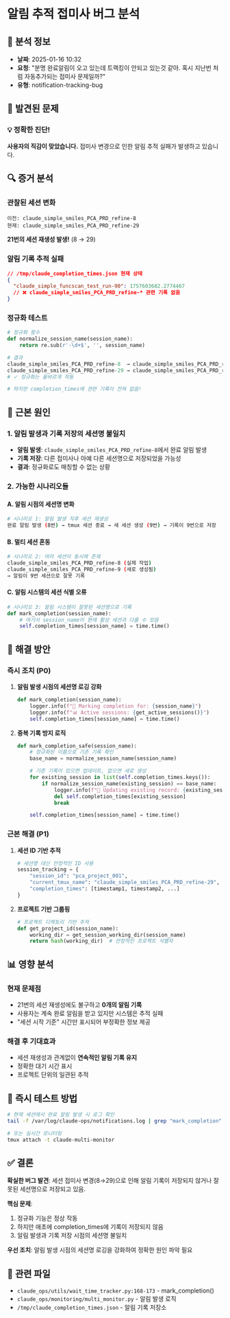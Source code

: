 # 알림 추적 접미사 버그 분석

## 📅 분석 정보
- **날짜**: 2025-01-16 10:32
- **요청**: "분명 완료알림이 오고 있는데 트랙킹이 안되고 있는것 같아. 혹시 지난번 처럼 자동추가되는 접미사 문제일까?"
- **유형**: notification-tracking-bug

## 🎯 발견된 문제

### 💡 정확한 진단!
**사용자의 직감이 맞았습니다.** 접미사 변경으로 인한 알림 추적 실패가 발생하고 있습니다.

## 🔍 증거 분석

### 관찰된 세션 변화
```
이전: claude_simple_smiles_PCA_PRD_refine-8
현재: claude_simple_smiles_PCA_PRD_refine-29
```

**21번의 세션 재생성 발생!** (8 → 29)

### 알림 기록 추적 실패
```json
// /tmp/claude_completion_times.json 현재 상태
{
  "claude_simple_funcscan_test_run-90": 1757603682.2774467
  // ❌ claude_simple_smiles_PCA_PRD_refine-* 관련 기록 없음
}
```

### 정규화 테스트
```python
# 정규화 함수
def normalize_session_name(session_name):
    return re.sub(r'-\d+$', '', session_name)

# 결과
claude_simple_smiles_PCA_PRD_refine-8  → claude_simple_smiles_PCA_PRD_refine
claude_simple_smiles_PCA_PRD_refine-29 → claude_simple_smiles_PCA_PRD_refine
# ✓ 정규화는 올바르게 작동

# 하지만 completion_times에 관련 기록이 전혀 없음!
```

## 🐛 근본 원인

### 1. 알림 발생과 기록 저장의 세션명 불일치
- **알림 발생**: `claude_simple_smiles_PCA_PRD_refine-8`에서 완료 알림 발생
- **기록 저장**: 다른 접미사나 아예 다른 세션명으로 저장되었을 가능성
- **결과**: 정규화로도 매칭할 수 없는 상황

### 2. 가능한 시나리오들

#### A. 알림 시점의 세션명 변화
```bash
# 시나리오 1: 알림 발생 직후 세션 재생성
완료 알림 발생 (8번) → tmux 세션 종료 → 새 세션 생성 (9번) → 기록이 9번으로 저장
```

#### B. 멀티 세션 혼동
```bash
# 시나리오 2: 여러 세션이 동시에 존재
claude_simple_smiles_PCA_PRD_refine-8 (실제 작업)
claude_simple_smiles_PCA_PRD_refine-9 (새로 생성됨)
→ 알림이 9번 세션으로 잘못 기록
```

#### C. 알림 시스템의 세션 식별 오류
```python
# 시나리오 3: 알림 시스템이 잘못된 세션명으로 기록
def mark_completion(session_name):
    # 여기서 session_name이 현재 활성 세션과 다를 수 있음
    self.completion_times[session_name] = time.time()
```

## 🔧 해결 방안

### 즉시 조치 (P0)
1. **알림 발생 시점의 세션명 로깅 강화**
   ```python
   def mark_completion(session_name):
       logger.info(f"🔔 Marking completion for: {session_name}")
       logger.info(f"📊 Active sessions: {get_active_sessions()}")
       self.completion_times[session_name] = time.time()
   ```

2. **중복 기록 방지 로직**
   ```python
   def mark_completion_safe(session_name):
       # 정규화된 이름으로 기존 기록 확인
       base_name = normalize_session_name(session_name)

       # 기존 기록이 있으면 업데이트, 없으면 새로 생성
       for existing_session in list(self.completion_times.keys()):
           if normalize_session_name(existing_session) == base_name:
               logger.info(f"🔄 Updating existing record: {existing_session} -> {session_name}")
               del self.completion_times[existing_session]
               break

       self.completion_times[session_name] = time.time()
   ```

### 근본 해결 (P1)
1. **세션 ID 기반 추적**
   ```python
   # 세션명 대신 안정적인 ID 사용
   session_tracking = {
       "session_id": "pca_project_001",
       "current_tmux_name": "claude_simple_smiles_PCA_PRD_refine-29",
       "completion_times": [timestamp1, timestamp2, ...]
   }
   ```

2. **프로젝트 기반 그룹핑**
   ```python
   # 프로젝트 디렉토리 기반 추적
   def get_project_id(session_name):
       working_dir = get_session_working_dir(session_name)
       return hash(working_dir)  # 안정적인 프로젝트 식별자
   ```

## 📊 영향 분석

### 현재 문제점
- 21번의 세션 재생성에도 불구하고 **0개의 알림 기록**
- 사용자는 계속 완료 알림을 받고 있지만 시스템은 추적 실패
- "세션 시작 기준" 시간만 표시되어 부정확한 정보 제공

### 해결 후 기대효과
- 세션 재생성과 관계없이 **연속적인 알림 기록 유지**
- 정확한 대기 시간 표시
- 프로젝트 단위의 일관된 추적

## 🎯 즉시 테스트 방법

```bash
# 현재 세션에서 완료 알림 발생 시 로그 확인
tail -f /var/log/claude-ops/notifications.log | grep "mark_completion"

# 또는 실시간 모니터링
tmux attach -t claude-multi-monitor
```

## ✅ 결론

**확실한 버그 발견**: 세션 접미사 변경(8→29)으로 인해 알림 기록이 저장되지 않거나 잘못된 세션명으로 저장되고 있음.

**핵심 문제**:
1. 정규화 기능은 정상 작동
2. 하지만 애초에 completion_times에 기록이 저장되지 않음
3. 알림 발생과 기록 저장 시점의 세션명 불일치

**우선 조치**: 알림 발생 시점의 세션명 로깅을 강화하여 정확한 원인 파악 필요

## 🔗 관련 파일
- `claude_ops/utils/wait_time_tracker.py:168-173` - mark_completion()
- `claude_ops/monitoring/multi_monitor.py` - 알림 발생 로직
- `/tmp/claude_completion_times.json` - 알림 기록 저장소